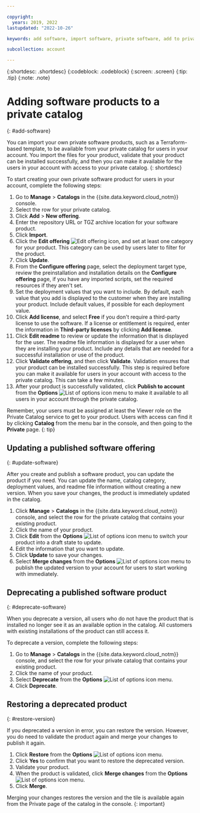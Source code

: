 ```yaml
---

copyright:
  years: 2019, 2022
lastupdated: "2022-10-26"

keywords: add software, import software, private software, add to private catalog, private catalogs, account catalogs

subcollection: account

---
```


{:shortdesc: .shortdesc}
{:codeblock: .codeblock}
{:screen: .screen}
{:tip: .tip}
{:note: .note}

# Adding software products to a private catalog
{: #add-software}

You can import your own private software products, such as a Terraform-based template, to be available from your private catalog for users in your account. You import the files for your product, validate that your product can be installed successfully, and then you can make it available for the users in your account with access to your private catalog.
{: shortdesc}

To start creating your own private software product for users in your account, complete the following steps:

1. Go to **Manage** > **Catalogs** in the {{site.data.keyword.cloud_notm}} console.
1. Select the row for your private catalog.
1. Click **Add** > **New offering**.
1. Enter the repository URL or TGZ archive location for your software product.
1. Click **Import**.
1. Click the **Edit offering** ![Edit offering](../icons/icon_write.svg) icon, and set at least one category for your product. This category can be used by users later to filter for the product.
1. Click **Update**.
1. From the **Configure offering** page, select the deployment target type, review the preinstallation and installation details on the **Configure offering** page, if you have any imported scripts, set the required resources if they aren't set.
1. Set the deployment values that you want to include. By default, each value that you add is displayed to the customer when they are installing your product. Include default values, if possible for each deployment value.
1. Click **Add license**, and select **Free** if you don't require a third-party license to use the software. If a license or entitlement is required, enter the information in **Third-party licenses** by clicking **Add license**.
1. Click **Edit readme** to review or update the information that is displayed for the user. The readme file information is displayed for a user when they are installing your product. Include any details that are needed for a successful installation or use of the product.
1. Click **Validate offering**, and then click **Validate**. Validation ensures that your product can be installed successfully. This step is required before you can make it available for users in your account with access to the private catalog. This can take a few minutes.
1. After your product is successfully validated, click **Publish to account** from the **Options** ![List of options icon](../icons/actions-icon-vertical.svg) menu to make it available to all users in your account through the private catalog.

Remember, your users must be assigned at least the Viewer role on the Private Catalog service to get to your product. Users with access can find it by clicking **Catalog** from the menu bar in the console, and then going to the **Private** page.
{: tip}

## Updating a published software offering
{: #update-software}

After you create and publish a software product, you can update the product if you need. You can update the name, catalog category, deployment values, and readme file information without creating a new version. When you save your changes, the product is immediately updated in the catalog.

1. Click **Manage** > **Catalogs** in the {{site.data.keyword.cloud_notm}} console, and select the row for the private catalog that contains your existing product.
1. Click the name of your product.
1. Click **Edit** from the **Options** ![List of options icon](../icons/actions-icon-vertical.svg) menu to switch your product into a draft state to update.
1. Edit the information that you want to update.
1. Click **Update** to save your changes.
1. Select **Merge changes** from the **Options** ![List of options icon](../icons/actions-icon-vertical.svg) menu to publish the updated version to your account for users to start working with immediately.

## Deprecating a published software product
{: #deprecate-software}

When you deprecate a version, all users who do not have the product that is installed no longer see it as an available option in the catalog. All customers with existing installations of the product can still access it.

To deprecate a version, complete the following steps:

1. Go to **Manage** > **Catalogs** in the {{site.data.keyword.cloud_notm}} console, and select the row for your private catalog that contains your existing product.
2. Click the name of your product.
3. Select **Deprecate** from the **Options** ![List of options icon](../icons/actions-icon-vertical.svg) menu.
4. Click **Deprecate**.

## Restoring a deprecated product
{: #restore-version}

If you deprecated a version in error, you can restore the version. However, you do need to validate the product again and merge your changes to publish it again.

1. Click **Restore** from the **Options** ![List of options icon](../icons/actions-icon-vertical.svg) menu.
2. Click **Yes** to confirm that you want to restore the deprecated version.
3. Validate your product.
4. When the product is validated, click **Merge changes** from the **Options** ![List of options icon](../icons/actions-icon-vertical.svg) menu.
5. Click **Merge**.

Merging your changes restores the version and the tile is available again from the Private page of the catalog in the console.
{: important}
